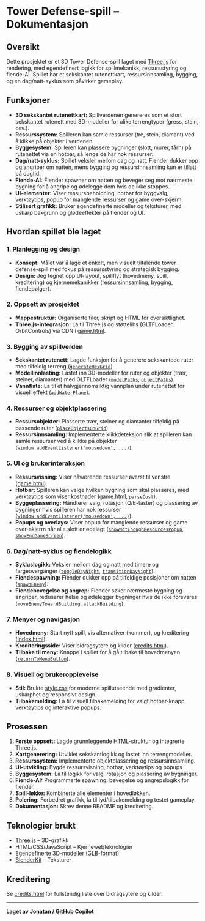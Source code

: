 # Tower Defense-spill – Dokumentasjon

## Oversikt

Dette prosjektet er et 3D Tower Defense-spill laget med [Three.js](https://threejs.org) for rendering, med egendefinert logikk for spillmekanikk, ressursstyring og fiende-AI. Spillet har et sekskantet rutenettkart, ressursinnsamling, bygging, og en dag/natt-syklus som påvirker gameplay.

## Funksjoner

- **3D sekskantet rutenettkart:** Spillverdenen genereres som et stort sekskantet rutenett med 3D-modeller for ulike terrengtyper (gress, stein, osv.).
- **Ressurssystem:** Spilleren kan samle ressurser (tre, stein, diamant) ved å klikke på objekter i verdenen.
- **Byggesystem:** Spilleren kan plassere bygninger (slott, murer, tårn) på rutenettet via en hotbar, så lenge de har nok ressurser.
- **Dag/natt-syklus:** Spillet veksler mellom dag og natt. Fiender dukker opp og angriper om natten, mens bygging og ressursinnsamling kun er tillatt på dagtid.
- **Fiende-AI:** Fiender spawner om natten og beveger seg mot nærmeste bygning for å angripe og ødelegge dem hvis de ikke stoppes.
- **UI-elementer:** Viser ressursbeholdning, hotbar for byggvalg, verktøytips, popup for manglende ressurser og game over-skjerm.
- **Stilisert grafikk:** Bruker egendefinerte modeller og teksturer, med uskarp bakgrunn og glødeeffekter på fiender og UI.

## Hvordan spillet ble laget

### 1. Planlegging og design

- **Konsept:** Målet var å lage et enkelt, men visuelt tiltalende tower defense-spill med fokus på ressursstyring og strategisk bygging.
- **Design:** Jeg tegnet opp UI-layout, spillflyt (hovedmeny, spill, kreditering) og kjernemekanikker (ressursinnsamling, bygging, fiendebølger).

### 2. Oppsett av prosjektet

- **Mappestruktur:** Organiserte filer, skript og HTML for oversiktlighet.
- **Three.js-integrasjon:** La til Three.js og støttelibs (GLTFLoader, OrbitControls) via CDN i [game.html](game.html).

### 3. Bygging av spillverden

- **Sekskantet rutenett:** Lagde funksjon for å generere sekskantede ruter med tilfeldig terreng ([`generateHexGrid`](game.js)).
- **Modellinnlasting:** Lastet inn 3D-modeller for ruter og objekter (trær, steiner, diamanter) med GLTFLoader ([`modelPaths`](game.js), [`objectPaths`](game.js)).
- **Vannflate:** La til et halvgjennomsiktig vannplan under rutenettet for visuell effekt ([`addWaterPlane`](game.js)).

### 4. Ressurser og objektplassering

- **Ressursobjekter:** Plasserte trær, steiner og diamanter tilfeldig på passende ruter ([`placeObjectsOnGrid`](game.js)).
- **Ressursinnsamling:** Implementerte klikkdeteksjon slik at spilleren kan samle ressurser ved å klikke på objekter ([`window.addEventListener('mousedown', ...)`](game.js)).

### 5. UI og brukerinteraksjon

- **Ressursvisning:** Viser nåværende ressurser øverst til venstre ([game.html](game.html)).
- **Hotbar:** Spilleren kan velge hvilken bygning som skal plasseres, med verktøytips som viser kostnader ([game.html](game.html), [`parseCost`](game.js)).
- **Byggeplassering:** Håndterer valg, rotasjon (Q/E-taster) og plassering av bygninger hvis spilleren har nok ressurser ([`window.addEventListener('mousedown', ...)`](game.js)).
- **Popups og overlays:** Viser popup for manglende ressurser og game over-skjerm når alle slott er ødelagt ([`showNotEnoughResourcesPopup`](game.js), [`showEndGameScreen`](game.js)).

### 6. Dag/natt-syklus og fiendelogikk

- **Sykluslogikk:** Veksler mellom dag og natt med timere og fargeoverganger ([`toggleDayNight`](game.js), [`transitionDayNight`](game.js)).
- **Fiendespawning:** Fiender dukker opp på tilfeldige posisjoner om natten ([`spawnEnemy`](game.js)).
- **Fiendebevegelse og angrep:** Fiender søker nærmeste bygning og angriper, reduserer helse og ødelegger bygninger hvis de ikke forsvares ([`moveEnemyTowardBuilding`](game.js), [`attackBuilding`](game.js)).

### 7. Menyer og navigasjon

- **Hovedmeny:** Start nytt spill, vis alternativer (kommer), og kreditering ([index.html](index.html)).
- **Krediteringsside:** Viser bidragsytere og kilder ([credits.html](credits.html)).
- **Tilbake til meny:** Knappe i spillet for å gå tilbake til hovedmenyen ([`returnToMenuButton`](game.js)).

### 8. Visuell og brukeropplevelse

- **Stil:** Brukte [style.css](style.css) for moderne spillutseende med gradienter, uskarphet og responsivt design.
- **Tilbakemelding:** La til visuell tilbakemelding for valgt hotbar-knapp, verktøytips og interaktive popups.

## Prosessen

1. **Første oppsett:** Lagde grunnleggende HTML-struktur og integrerte Three.js.
2. **Kartgenerering:** Utviklet sekskantlogikk og lastet inn terrengmodeller.
3. **Ressurssystem:** Implementerte objektplassering og ressursinnsamling.
4. **UI-utvikling:** Bygde ressursvisning, hotbar, verktøytips og popups.
5. **Byggesystem:** La til logikk for valg, rotasjon og plassering av bygninger.
6. **Fiende-AI:** Programmerte spawning, bevegelse og angrepslogikk for fiender.
7. **Spill-løkke:** Kombinerte alle elementer i hovedløkken.
8. **Polering:** Forbedret grafikk, la til lyd/tilbakemelding og testet gameplay.
9. **Dokumentasjon:** Skrev denne README og kreditering.

## Teknologier brukt

- [Three.js](https://threejs.org) – 3D-grafikk
- HTML/CSS/JavaScript – Kjernewebteknologier
- Egendefinerte 3D-modeller (GLB-format)
- [BlenderKit](https://www.blenderkit.com) – Teksturer

## Kreditering

Se [credits.html](credits.html) for fullstendig liste over bidragsytere og kilder.

---

**Laget av Jonatan / GitHub Copilot**